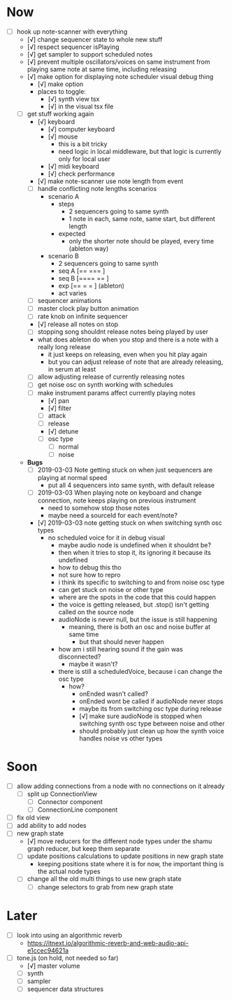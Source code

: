 # Now
- [ ] hook up note-scanner with everything
	- [√] change sequencer state to whole new stuff
	- [√] respect sequencer isPlaying
	- [√] get sampler to support scheduled notes
	- [√] prevent multiple oscillators/voices on same instrument from playing same note at same time, including releasing
	- [√] make option for displaying note scheduler visual debug thing
		- [√] make option
		- places to toggle:
			- [√] synth view tsx
			- [√] in the visual tsx file
	- [ ] get stuff working again
		- [√] keyboard
			- [√] computer keyboard
			- [√] mouse
				- this is a bit tricky
				- need logic in local middleware, but that logic is currently only for local user
			- [√] midi keyboard
			- [√] check performance
		- [√] make note-scanner use note length from event
		- [ ] handle conflicting note lengths scenarios
			- scenario A
				- steps
					- 2 sequencers going to same synth
					- 1 note in each, same note, same start, but different length
				- expected
					- only the shorter note should be played, every time (ableton way)
			- scenario B
				- 2 sequencers going to same synth
				- seq A [== ===  ]
				- seq B [==== == ]
				- exp   [== = =  ] (ableton)
				- act   varies
		- [ ] sequencer animations
		- [ ] master clock play button animation
		- [ ] rate knob on infinite sequencer
		- [√] release all notes on stop
		- [ ] stopping song shouldnt release notes being played by user
		- what does ableton do when you stop and there is a note with a really long release
			- it just keeps on releasing, even when you hit play again
			- but you can adjust release of note that are already releasing, in serum at least
		- [ ] allow adjusting release of currently releasing notes
		- [ ] get noise osc on synth working with schedules
		- [ ] make instrument params affect currently playing notes
			- [√] pan
			- [√] filter
			- [ ] attack
			- [ ] release
			- [√] detune
			- [ ] osc type
				- [ ] normal
				- [ ] noise
	- **Bugs**
		- [ ] 2019-03-03 Note getting stuck on when just sequencers are playing at normal speed
			- put all 4 sequencers into same synth, with default release
		- [ ] 2019-03-03 When playing note on keyboard and change connection, note keeps playing on previous instrument
			- need to somehow stop those notes
			- maybe need a sourceId for each event/note?
		- [√] 2019-03-03 note getting stuck on when switching synth osc types
			- no scheduled voice for it in debug visual
				- maybe audio node is undefined when it shouldnt be?
				- then when it tries to stop it, its ignoring it because its undefined
				- how to debug this tho
				- not sure how to repro
				- i think its specific to switching to and from noise osc type
				- can get stuck on noise or other type
				- where are the spots in the code that this could happen
				- the voice is getting released, but .stop() isn't getting called on the source node
				- audioNode is never null, but the issue is still happening
					- meaning, there is both an osc and noise buffer at same time
						- but that should never happen
				- how am i still hearing sound if the gain was disconnected?
					- maybe it wasn't?
				- there is still a scheduledVoice, because i can change the osc type
					- how?
						- onEnded wasn't called?
						- onEnded wont be called if audioNode never stops
						- maybe its from switching osc type during release
						- [√] make sure audioNode is stopped when switching synth osc type between noise and other
						- should probably just clean up how the synth voice handles noise vs other types

# Soon
- [ ] allow adding connections from a node with no connections on it already
	- [ ] split up ConnectionView
		- [ ] Connector component
		- [ ] ConnectionLine component
- [ ] fix old view
- [ ] add ability to add nodes
- [ ] new graph state
	- [√] move reducers for the different node types under the shamu graph reducer, but keep them separate
	- [ ] update positions calculations to update positions in new graph state
		- keeping positions state where it is for now, the important thing is the actual node types
	- [ ] change all the old multi things to use new graph state
		- [ ] change selectors to grab from new graph state

# Later
- [ ] look into using an algorithmic reverb
	- https://itnext.io/algorithmic-reverb-and-web-audio-api-e1ccec94621a
- [ ] tone.js (on hold, not needed so far)
	- [√] master volume
	- [ ] synth
	- [ ] sampler
	- [ ] sequencer data structures
